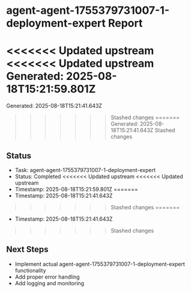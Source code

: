 # agent-agent-1755379731007-1-deployment-expert Report

<<<<<<< Updated upstream
<<<<<<< Updated upstream
Generated: 2025-08-18T15:21:59.801Z
=======
Generated: 2025-08-18T15:21:41.643Z
>>>>>>> Stashed changes
=======
Generated: 2025-08-18T15:21:41.643Z
>>>>>>> Stashed changes

## Status
- Task: agent-agent-1755379731007-1-deployment-expert
- Status: Completed
<<<<<<< Updated upstream
<<<<<<< Updated upstream
- Timestamp: 2025-08-18T15:21:59.801Z
=======
- Timestamp: 2025-08-18T15:21:41.643Z
>>>>>>> Stashed changes
=======
- Timestamp: 2025-08-18T15:21:41.643Z
>>>>>>> Stashed changes

## Next Steps
- Implement actual agent-agent-1755379731007-1-deployment-expert functionality
- Add proper error handling
- Add logging and monitoring

